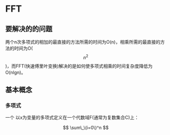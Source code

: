 # FFT

## 要解决的的问题

两个n次多项式的相加的最直接的方法所需的时间为O\(n\)，相乘所需的最直接的方法的时间为O\($$ n^2 $$\)，而FFT\(快速傅里叶变换\)解决的是如何使多项式相乘的时间复杂度降低为O\(nlgn\)。

## 基本概念

### 多项式

一个 以x为变量的多项式定义在一个代数域F\(通常为复数集合C\)上：

$$ \sum\_\(i=0\)^n $$

